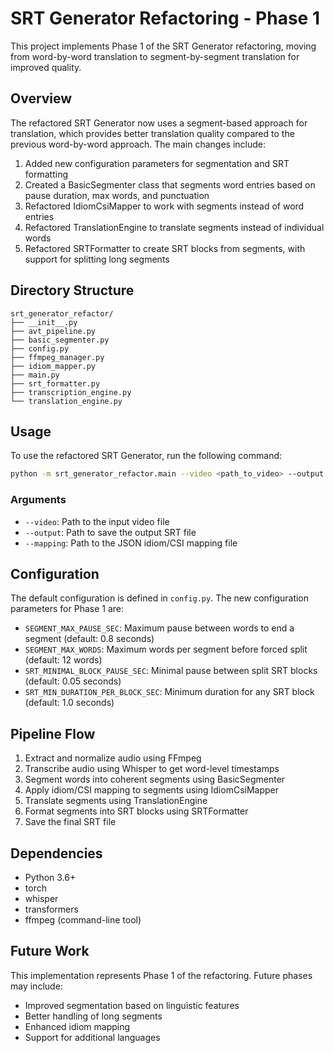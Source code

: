 # SRT Generator Refactoring - Phase 1

This project implements Phase 1 of the SRT Generator refactoring, moving from word-by-word translation to segment-by-segment translation for improved quality.

## Overview

The refactored SRT Generator now uses a segment-based approach for translation, which provides better translation quality compared to the previous word-by-word approach. The main changes include:

1. Added new configuration parameters for segmentation and SRT formatting
2. Created a BasicSegmenter class that segments word entries based on pause duration, max words, and punctuation
3. Refactored IdiomCsiMapper to work with segments instead of word entries
4. Refactored TranslationEngine to translate segments instead of individual words
5. Refactored SRTFormatter to create SRT blocks from segments, with support for splitting long segments

## Directory Structure

```
srt_generator_refactor/
├── __init__.py
├── avt_pipeline.py
├── basic_segmenter.py
├── config.py
├── ffmpeg_manager.py
├── idiom_mapper.py
├── main.py
├── srt_formatter.py
├── transcription_engine.py
└── translation_engine.py
```

## Usage

To use the refactored SRT Generator, run the following command:

```bash
python -m srt_generator_refactor.main --video <path_to_video> --output <path_to_output_srt> --mapping <path_to_mapping_json>
```

### Arguments

- `--video`: Path to the input video file
- `--output`: Path to save the output SRT file
- `--mapping`: Path to the JSON idiom/CSI mapping file

## Configuration

The default configuration is defined in `config.py`. The new configuration parameters for Phase 1 are:

- `SEGMENT_MAX_PAUSE_SEC`: Maximum pause between words to end a segment (default: 0.8 seconds)
- `SEGMENT_MAX_WORDS`: Maximum words per segment before forced split (default: 12 words)
- `SRT_MINIMAL_BLOCK_PAUSE_SEC`: Minimal pause between split SRT blocks (default: 0.05 seconds)
- `SRT_MIN_DURATION_PER_BLOCK_SEC`: Minimum duration for any SRT block (default: 1.0 seconds)

## Pipeline Flow

1. Extract and normalize audio using FFmpeg
2. Transcribe audio using Whisper to get word-level timestamps
3. Segment words into coherent segments using BasicSegmenter
4. Apply idiom/CSI mapping to segments using IdiomCsiMapper
5. Translate segments using TranslationEngine
6. Format segments into SRT blocks using SRTFormatter
7. Save the final SRT file

## Dependencies

- Python 3.6+
- torch
- whisper
- transformers
- ffmpeg (command-line tool)

## Future Work

This implementation represents Phase 1 of the refactoring. Future phases may include:

- Improved segmentation based on linguistic features
- Better handling of long segments
- Enhanced idiom mapping
- Support for additional languages

